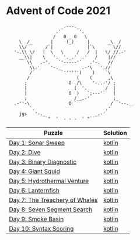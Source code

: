# Advent of Code 2021

```
                     _.---._
                   .'       '.
                  /   0 _ 0   \
     \  /_       |     (_)     |       _\  /
     \\/       /`|             |`\       \//
   '-.\\ \/   |  \   \     /   /  |   \/ //.-'
     __\\|    \   '.  '._.'  .'   /    |//
        \\   .-'.   `'-----'`   .'-.   //
         \\.'    '-._        .-'\   './/
         /`          `'''''')    )    `\
        /                  (    (      ,\
       ;                O  /\    '-..-'/ ;
       |                  (  '.       /  |
       |                O  )   `;---'`   |
       ;                  /__.-'         ;_
   .-''-\               O `             /  '--.__
         `.                           .'
     jgs   '-._                   _.-'
               `"  '  - - -  ' "`` 
```

| Puzzle                                                                | Solution                                   |
|-----------------------------------------------------------------------|--------------------------------------------|
| [Day 1: Sonar Sweep](https://adventofcode.com/2021/day/1)             | [kotlin](./src/main/kotlin/day01/Day1.kt)  |
| [Day 2: Dive](https://adventofcode.com/2021/day/2)                    | [kotlin](./src/main/kotlin/day02/Day2.kt)  |
| [Day 3: Binary Diagnostic](https://adventofcode.com/2021/day/3)       | [kotlin](./src/main/kotlin/day03/Day3.kt)  |
| [Day 4: Giant Squid](https://adventofcode.com/2021/day/4)             | [kotlin](./src/main/kotlin/day04/Day4.kt)  |
| [Day 5: Hydrothermal Venture](https://adventofcode.com/2021/day/5)    | [kotlin](./src/main/kotlin/day05/Day5.kt)  |
| [Day 6: Lanternfish](https://adventofcode.com/2021/day/6)             | [kotlin](./src/main/kotlin/day06/Day6.kt)  |
| [Day 7: The Treachery of Whales](https://adventofcode.com/2021/day/7) | [kotlin](./src/main/kotlin/day07/Day7.kt)  |
| [Day 8: Seven Segment Search](https://adventofcode.com/2021/day/8)    | [kotlin](./src/main/kotlin/day08/Day8.kt)  |
| [Day 9: Smoke Basin](https://adventofcode.com/2021/day/9)             | [kotlin](./src/main/kotlin/day09/Day9.kt)  |
| [Day 10: Syntax Scoring](https://adventofcode.com/2021/day/10)        | [kotlin](./src/main/kotlin/day10/Day10.kt) |